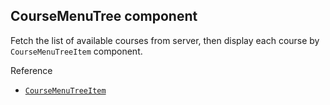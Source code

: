 ## CourseMenuTree component

Fetch the list of available courses from server, then display each course by `CourseMenuTreeItem` component.


Reference
- [`CourseMenuTreeItem`](./CourseMenuTreeItem.md)